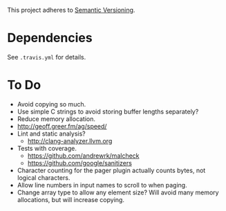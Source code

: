 This project adheres to [Semantic Versioning](http://semver.org).

# Dependencies #

See `.travis.yml` for details.

# To Do #

- Avoid copying so much.
- Use simple C strings to avoid storing buffer lengths separately?
- Reduce memory allocation.
- http://geoff.greer.fm/ag/speed/
- Lint and static analysis?
  - http://clang-analyzer.llvm.org
- Tests with coverage.
  - https://github.com/andrewrk/malcheck
  - https://github.com/google/sanitizers
- Character counting for the pager plugin actually counts bytes, not logical characters.
- Allow line numbers in input names to scroll to when paging.
- Change array type to allow any element size? Will avoid many memory allocations, but will increase copying.
